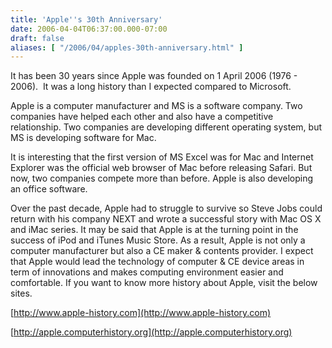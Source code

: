 ```yaml
---
title: 'Apple''s 30th Anniversary'
date: 2006-04-04T06:37:00.000-07:00
draft: false
aliases: [ "/2006/04/apples-30th-anniversary.html" ]
---
```


It has been 30 years since Apple was founded on 1 April 2006 (1976 - 2006).  It was a long history than I expected compared to Microsoft. 

  

Apple is a computer manufacturer and MS is a software company. Two companies have helped each other and also have a competitive relationship. Two companies are developing different operating system, but MS is developing software for Mac. 

  

It is interesting that the first version of MS Excel was for Mac and Internet Explorer was the official web browser of Mac before releasing Safari. But now, two companies compete more than before. Apple is also developing an office software.

  

Over the past decade, Apple had to struggle to survive so Steve Jobs could return with his company NEXT and wrote a successful story with Mac OS X and iMac series. It may be said that Apple is at the turning point in the success of iPod and iTunes Music Store. As a result, Apple is not only a computer manufacturer but also a CE maker & contents provider. I expect that Apple would lead the technology of computer & CE device areas in term of innovations and makes computing environment easier and comfortable. If you want to know more history about Apple, visit the below sites.

  

[http://www.apple-history.com](http://www.apple-history.com)

[http://apple.computerhistory.org](http://apple.computerhistory.org)